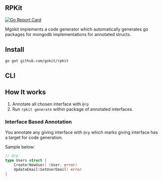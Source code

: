RPKit
--------
[![Go Report Card](https://goreportcard.com/badge/github.com/gokit/rpkit)](https://goreportcard.com/report/github.com/gokit/rpkit)

Mgokit implements a code generator which automatically generates go packages for mongodb implementations for annotated structs.

## Install

```
go get github.com/gokit/rpkit
```

## CLI


## How It works

1. Annotate all chosen interface with `@rp`
2. Run `rpkit generate` within package of annotated interfaces.

### Interface Based Annotation

You annotate any giving interface with `@rp` which marks giving interface has a target for code generation.

Sample below:

```go
// @rp
type Users struct {
	Create(NewUser) (User, error)
	UpdateEmail(SetUserEmail) error
}
```


